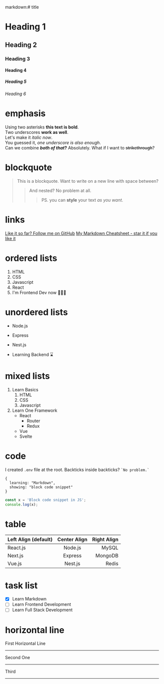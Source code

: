 markdown:# title

# Heading 1

## Heading 2

### Heading 3

#### Heading 4

##### Heading 5

###### Heading 6

# emphasis

Using two asterisks **this text is bold**.  
Two underscores **work as well**.  
Let's make it _italic now_.  
You guessed it, _one underscore is also enough_.  
Can we combine **_both of that_?** Absolutely.
What if I want to ~~strikethrough~~?

# blockquote

> This is a blockquote.
> Want to write on a new line with space between?
>
> > And nested? No problem at all.
> >
> > > PS. you can **style** your text _as you want_.

# links

[markdown-cheatsheet]: https://github.com/im-luka/markdown-cheatsheet
[docs]: https://github.com/adam-p/markdown-here

[Like it so far? Follow me on GitHub](https://github.com/im-luka)
[My Markdown Cheatsheet - star it if you like it][markdown-cheatsheet]

# ordered lists

1. HTML
2. CSS
3. Javascript
4. React
5. I'm Frontend Dev now 👨🏼‍🎨

# unordered lists

- Node.js

* Express

- Nest.js

* Learning Backend ⌛️

# mixed lists

1. Learn Basics
   1. HTML
   2. CSS
   3. Javascript
2. Learn One Framework
   - React
     - Router
     - Redux
   * Vue
   - Svelte

# code

I created `.env` file at the root.
Backticks inside backticks? `` `No problem.` ``

```
{
  learning: "Markdown",
  showing: "block code snippet"
}
```

```js
const x = 'Block code snippet in JS';
console.log(x);
```

# table

| Left Align (default) | Center Align | Right Align |
| :------------------- | :----------: | ----------: |
| React.js             |   Node.js    |       MySQL |
| Next.js              |   Express    |     MongoDB |
| Vue.js               |   Nest.js    |       Redis |

# task list

- [x] Learn Markdown
- [ ] Learn Frontend Development
- [ ] Learn Full Stack Development

# horizontal line

First Horizontal Line

---

Second One

---

Third

---
